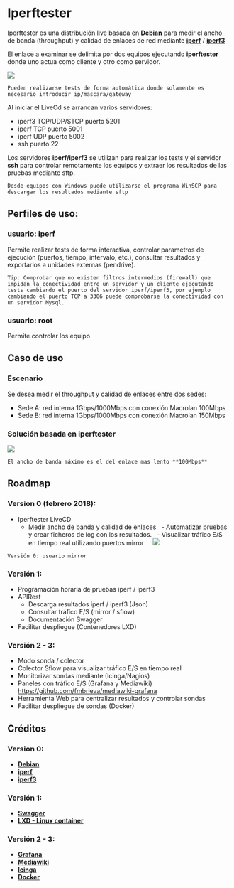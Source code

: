 # Iperftester

Iperftester es una distribución live basada en [**Debian**](https://www.debian.org/) para medir el ancho de banda (throughput) y calidad de enlaces de red mediante [**iperf**](https://sourceforge.net/projects/iperf2/) / [**iperf3**](https://github.com/esnet/iperf#iperf3--a-tcp-udp-and-sctp-network-bandwidth-measurement-tool) 

El enlace a examinar se delimita por dos equipos ejecutando **iperftester** donde uno actua como cliente y otro como servidor.

![](https://github.com/fmbrieva/iperftester/blob/master/use_case/iperftester_version_00r04.png?raw=true)

```
Pueden realizarse tests de forma automática donde solamente es necesario introducir ip/mascara/gateway
```
Al iniciar el LiveCd se arrancan varios servidores:

 - iperf3 TCP/UDP/STCP puerto 5201
 - iperf TCP puerto 5001
 - iperf UDP puerto 5002
 - ssh puerto 22
 
Los servidores **iperf/iperf3** se utilizan para realizar los tests  y el servidor **ssh** para controlar remotamente los equipos y extraer los resultados de las pruebas mediante sftp.
 
```
Desde equipos con Windows puede utilizarse el programa WinSCP para descargar los resultados mediante sftp

```

## Perfiles de uso:

### usuario: iperf

Permite realizar tests de forma interactiva, controlar parametros de ejecución (puertos, tiempo, intervalo, etc.), consultar resultados y exportarlos a unidades externas (pendrive).

```
Tip: Comprobar que no existen filtros intermedios (firewall) que impidan la conectividad entre un servidor y un cliente ejecutando tests cambiando el puerto del servidor iperf/iperf3, por ejemplo cambiando el puerto TCP a 3306 puede comprobarse la conectividad con un servidor Mysql.
```

### usuario: root
Permite controlar los equipo


## Caso de uso ##
### Escenario 

Se desea medir el throughput y calidad de enlaces entre dos sedes:

- Sede A: red interna 1Gbps/1000Mbps con conexión Macrolan 100Mbps
- Sede B: red interna 1Gbps/1000Mbps con conexión Macrolan 150Mbps

### Solución basada en iperftester

![](https://github.com/fmbrieva/iperftester/blob/master/use_case/iperftester_macrolan_100M_00r01.png?raw=true)

```
El ancho de banda máximo es el del enlace mas lento **100Mbps**
```









## Roadmap

### Version 0 (febrero 2018):

- Iperftester LiveCD
   - Medir ancho de banda y calidad de enlaces
   - Automatizar pruebas y crear ficheros de log con los resultados.
   - Visualizar tráfico E/S en tiempo real utilizando puertos mirror
  
 
![](https://github.com/fmbrieva/iperftester/blob/master/use_case/iperftester_internet_300M_00r01.png?raw=true)




```
Versión 0: usuario mirror
```




### Versión 1:

- Programación horaria de pruebas iperf / iperf3
- APIRest
   - Descarga resultados iperf / iperf3 (Json)
   - Consultar tráfico E/S (mirror / sflow) 
   - Documentación Swagger
- Facilitar despliegue (Contenedores LXD)

### Versión 2 - 3:
- Modo sonda / colector
- Colector Sflow para visualizar tráfico E/S en tiempo real 
- Monitorizar sondas mediante (Icinga/Nagios)
- Paneles con tráfico E/S (Grafana y Mediawiki)
  https://github.com/fmbrieva/mediawiki-grafana
- Herramienta Web para centralizar resultados y controlar sondas
- Facilitar despliegue de sondas (Docker)

## Créditos

### Version 0:
- [**Debian**](https://www.debian.org/)
- [**iperf**](https://sourceforge.net/projects/iperf2/)
- [**iperf3**](https://github.com/esnet/iperf#iperf3--a-tcp-udp-and-sctp-network-bandwidth-measurement-tool)

### Versión 1:
- [**Swagger**](https://swagger.io/)
- [**LXD - Linux container**](https://linuxcontainers.org/lxd/)

### Versión 2 - 3:
- [**Grafana**](https://grafana.com/)
- [**Mediawiki**](https://www.mediawiki.org/wiki/MediaWiki)
- [**Icinga**](https://www.icinga.com/)
- [**Docker**](https://www.docker.com/)
